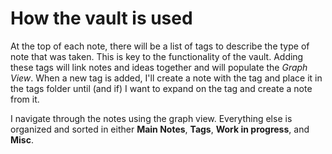 # How the vault is used
At the top of each note, there will be a list of tags to describe the type of note that was taken. This is key to the functionality of the vault. Adding these tags will link notes and ideas together and will populate the *Graph View*. When a new tag is added, I'll create a note with the tag and place it in the tags folder until (and if) I want to expand on the tag and create a note from it.

I navigate through the notes using the graph view. Everything else is organized and sorted in either **Main Notes**, **Tags**, **Work in progress**, and **Misc**.